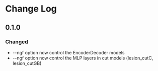 # Change Log

## 0.1.0
### Changed
* --ngf option now control the EncoderDecoder models
* --ngf option now control the MLP layers in cut models (lesion_cutC, lesion_cutGB)
